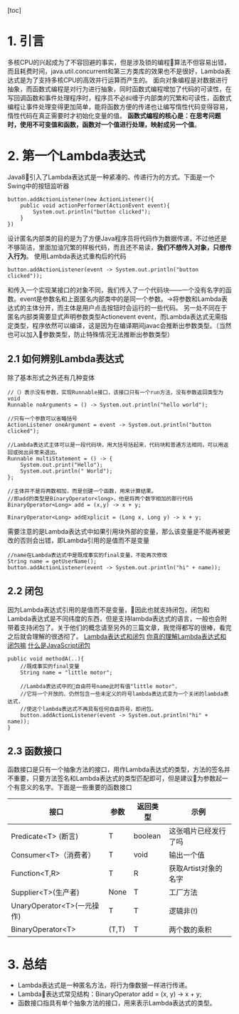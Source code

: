 [toc]
# 1. 引言
多核CPU的兴起成为了不容回避的事实，但是涉及锁的编程算法不但容易出错，而且耗费时间，java.util.concurrent和第三方类库的效果也不是很好，Lambda表达式是为了支持多核CPU的高效并行运算而产生的。
面向对象编程是对数据进行抽象，而函数式编程是对行为进行抽象，同时函数式编程增加了代码的可读性，在写回调函数和事件处理程序时，程序员不必纠缠于内部类的冗繁和可读性，函数式编程让事件处理变得更加简单，能将函数方便的传递也让编写惰性代码变得容易，惰性代码在真正需要时才初始化变量的值。
**函数式编程的核心是：在思考问题时，使用不可变值和函数，函数对一个值进行处理，映射成另一个值**。
# 2. 第一个Lambda表达式
Java8引入了Lambda表达式是一种紧凑的、传递行为的方式。下面是一个Swing中的按钮监听器
```
button.addActionListener(new ActionListener(){
    public void actionPerformer(ActionEvent event){
        System.out.println("button clicked");
    }
})
```
设计匿名内部类的目的是为了方便Java程序员将代码作为数据传递，不过他还是不够简洁，里面加油冗繁的样板代码，而且还不易读，**我们不想传入对象，只想传入行为**。
使用Lambda表达式重构后的代码
```
button.addActionListener(event -> System.out.println("button clicked"));
```
和传入一个实现某接口的对象不同，我们传入了一个代码块——一个没有名字的函数。event是参数名和上面匿名内部类中的是同一个参数。->将参数和Lambda表达式的主体分开，而主体是用户点击按钮时会运行的一些代码。
另一处不同在于匿名内部类需要显式声明参数类型Actionevent event，而Lambda表达式无需指定类型，程序依然可以编译，这是因为在编译期间javac会推断出参数类型。（当然也可以加入参数类型，防止特殊情况无法推断出参数类型）
## 2.1 如何辨别Lambda表达式
除了基本形式之外还有几种变体
```
//（）表示没有参数，实现Runnable接口，该接口只有一个run方法，没有参数返回类型为void
Runnable noArguments = () -> System.out.println("hello world");

//只有一个参数可以省略括号
ActionListener oneArgument = event -> System.out.println("button clicked");

//Lambda表达式主体可以是一段代码块，用大括号括起来，代码块和普通方法相同，可以用返回或抛出异常来退出。
Runnable multiStatement = () -> {
    System.out.print("Hello");
    System.out.println(" World");
};

//主体并不是将两数相加，而是创建一个函数，用来计算结果。
//即add的类型是BinaryOperator<long>，他是将两个数字相加的那行代码
BinaryOperator<Long> add = (x,y) -> x + y;

BinaryOperator<Long> addExplicit = (Long x, Long y) -> x + y;
```
需要注意的是Lambda表达式中如果引用块外部的变量，那么该变量是不能再被更改的否则会出错，即Lambda引用的是值而不是变量
```
//name在Lambda表达式中是既成事实的final变量，不能再次修改
String name = getUserName();
button.addActionListener(event -> System.out.println("hi" + name));
```
## 2.2 闭包
因为Lambda表达式引用的是值而不是变量，因此也就支持闭包，闭包和Lambda表达式是不同纬度的东西，但是支持lambda表达式的语言，一般也会附带着支持闭包了。关于他们的概念请至另外的三篇文章，我觉得都写的很棒，看完之后就会理解的很透彻了。
[Lambda表达式和闭包](https://blog.csdn.net/qq_39385118/article/details/85997712)
[你真的理解Lambda表达式和闭包嘛](https://blog.csdn.net/qq_39385118/article/details/85995768)
[什么是JavaScript闭包](https://blog.csdn.net/qq_39385118/article/details/85918391)
```
public void methodA(..){
    //既成事实的final变量
    String name = "little motor"; 

    //Lambda表达式中的自由符号name此时有值"little motor"，
    //它将一个开放的、仍然包含一些未定义的符号lambda表达式变为一个关闭的lambda表达式，
    //使这个lambda表达式不再具有任何自由符号，即闭包。 
    button.addActionListener(event -> System.out.println("hi" + name));  
}
```
## 2.3 函数接口
函数接口是只有一个抽象方法的接口，用作Lambda表达式的类型，方法的签名并不重要，只要方法签名和Lambda表达式的类型匹配即可，但是建议为参数起一个有意义的名字。下面是一些重要的函数接口

接口 | 参数 |返回类型|示例
---------|----------|---------|------
 Predicate&lt;T> (断言)| T | boolean | 这张唱片已经发行了吗
 Consumer&lt;T>（消费者） | T | void | 输出一个值
 Function&lt;T,R> | T | R | 获取Artist对象的名字
 Supplier&lt;T>(生产者) | None | T | 工厂方法
 UnaryOperator&lt;T>(一元操作) | T | T |逻辑非(!)
 BinaryOperator&lt;T> | (T,T) | T | 两个数的乘积
# 3. 总结
- Lambda表达式是一种匿名方法，将行为像数据一样进行传递。
- Lambda表达式常见结构：BinaryOperator<Integer> add = (x, y) -> x + y;
- 函数接口指具有单个抽象方法的接口，用来表示Lambda表达式的类型。
